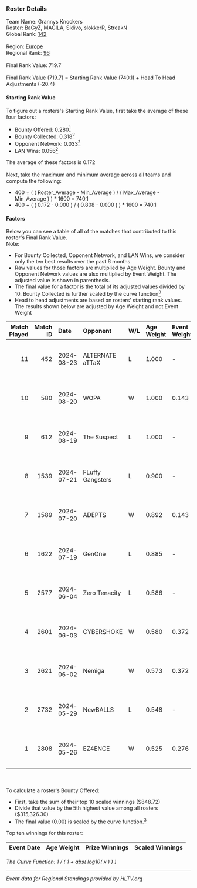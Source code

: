 ### Roster Details<br />
Team Name: Grannys Knockers<br />
Roster: BaGyZ, MAGILA, Sidivo, slokkerR, StreakN<br />
Global Rank: [142](../../standings_global_2024_09_04.md)<br />
<br />
Region: [Europe]( ../../standings_europe_2024_09_04.md)<br />
Regional Rank: [96]( ../../standings_europe_2024_09_04.md)<br />
<br />
Final Rank Value:  719.7<br />
<br />
Final Rank Value (719.7) = Starting Rank Value (740.1) + Head To Head Adjustments (-20.4)<br />

#### Starting Rank Value<br />
To figure out a rosters's Starting Rank Value, first take the average of these four factors:<br />
- Bounty Offered: 0.280[<sup>1</sup>](#table2)
- Bounty Collected: 0.318[<sup>2</sup>](#table1)
- Opponent Network: 0.033[<sup>2</sup>](#table1)
- LAN Wins: 0.056[<sup>2</sup>](#table1)

The average of these factors is 0.172<br />
<br />
Next, take the maximum and minimum average across all teams and compute the following:<br />
- 400 + ( ( Roster_Average - Min_Average ) / ( Max_Average - Min_Average ) ) * 1600 = 740.1
- 400 + ( ( 0.172 - 0.000 ) / ( 0.808 - 0.000 ) ) * 1600 = 740.1


#### Factors<br />
Below you can see a table of all of the matches that contributed to this roster's Final Rank Value.<br />
Note:<br />

- For Bounty Collected, Opponent Network, and LAN Wins, we consider only the ten best results over the past 6 months.
- Raw values for those factors are multiplied by Age Weight. Bounty and Opponent Network values are also multiplied by Event Weight. The adjusted value is shown in parenthesis.
- The final value for a factor is the total of its adjusted values divided by 10. Bounty Collected is further scaled by the curve function[<sup>3</sup>](#curveFunction)
- Head to head adjustments are based on rosters' starting rank values. The results shown below are adjusted by Age Weight and not Event Weight
<span id="table1"></span><br />


| Match Played | Match ID | Date       | Opponent         | W/L | Age Weight | Event Weight | Bounty Collected | Opponent Network | LAN Wins  | H2H Adj. | Roster                                   |
| -: | -: | :- | :- | :- | :- | :- | :- | :- | :- | -: | :- |
|           11 |      452 | 2024-08-23 | ALTERNATE aTTaX  | L   | 1.000      | -            | -                | -                | -         |    -9.33 | BaGyZ, MAGILA, Sidivo, slokkerR, StreakN |
|           10 |      580 | 2024-08-20 | WOPA             | W   | 1.000      | 0.143        | 0.001 (0.000)    | 0.124 (0.018)    | 0 (0.000) |    12.31 | BaGyZ, MAGILA, Sidivo, slokkerR, StreakN |
|            9 |      612 | 2024-08-19 | The Suspect      | L   | 1.000      | -            | -                | -                | -         |   -11.26 | BaGyZ, MAGILA, Sidivo, slokkerR, StreakN |
|            8 |     1539 | 2024-07-21 | FLuffy Gangsters | L   | 0.900      | -            | -                | -                | -         |   -17.88 | BaGyZ, MAGILA, Sidivo, slokkerR, StreakN |
|            7 |     1589 | 2024-07-20 | ADEPTS           | W   | 0.892      | 0.143        | 0.002 (0.000)    | 0.018 (0.002)    | 0 (0.000) |     8.87 | BaGyZ, MAGILA, Sidivo, slokkerR, StreakN |
|            6 |     1622 | 2024-07-19 | GenOne           | L   | 0.885      | -            | -                | -                | -         |   -22.54 | BaGyZ, MAGILA, Sidivo, slokkerR, StreakN |
|            5 |     2577 | 2024-06-04 | Zero Tenacity    | L   | 0.586      | -            | -                | -                | -         |    -2.49 | BaGyZ, MAGILA, Sidivo, slokkerR, StreakN |
|            4 |     2601 | 2024-06-03 | CYBERSHOKE       | W   | 0.580      | 0.372        | 0.037 (0.008)    | 0.652 (0.141)    | 0 (0.000) |    13.35 | BaGyZ, MAGILA, Sidivo, slokkerR, StreakN |
|            3 |     2621 | 2024-06-02 | Nemiga           | W   | 0.573      | 0.372        | 0.299 (0.064)    | 0.770 (0.164)    | 0 (0.000) |    16.41 | BaGyZ, MAGILA, Sidivo, slokkerR, StreakN |
|            2 |     2732 | 2024-05-29 | NewBALLS         | L   | 0.548      | -            | -                | -                | -         |   -13.68 | BaGyZ, MAGILA, Sidivo, slokkerR, StreakN |
|            1 |     2808 | 2024-05-26 | EZ4ENCE          | W   | 0.525      | 0.276        | 0.002 (0.000)    | 0.013 (0.002)    | 1 (0.525) |     5.80 | BaGyZ, MAGILA, Sidivo, slokkerR, StreakN |

<br />
<span id="table2"></span><br />
To calculate a roster's Bounty Offered:<br />

- First, take the sum of their top 10 scaled winnings ($848.72)
- Divide that value by the 5th highest value among all rosters ($315,326.30)
- The final value (0.00) is scaled by the curve function.[<sup>3</sup>](#curveFunction)

Top ten winnings for this roster:<br />

| Event Date | Age Weight | Prize Winnings | Scaled Winnings |
| :- | -: | :- | :- |


<span id="curveFunction"></span>_The Curve Function: 1 / ( 1 + abs( log10( x ) ) )_<br />

---
_Event data for Regional Standings provided by HLTV.org_<br />
